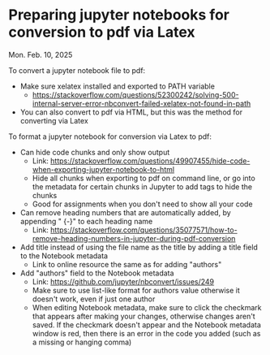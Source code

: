 # Preparing jupyter notebooks for conversion to pdf via Latex
Mon. Feb. 10, 2025

To convert a jupyter notebook file to pdf:
* Make sure xelatex installed and exported to PATH variable
    * https://stackoverflow.com/questions/52300242/solving-500-internal-server-error-nbconvert-failed-xelatex-not-found-in-path 
* You can also convert to pdf via HTML, but this was the method for converting via Latex

To format a jupyter notebook for conversion via Latex to pdf:
* Can hide code chunks and only show output
    * Link: https://stackoverflow.com/questions/49907455/hide-code-when-exporting-jupyter-notebook-to-html
    * Hide all chunks when exporting to pdf on command line, or go into the metadata for certain chunks in Jupyter to add tags to hide the chunks
    * Good for assignments when you don't need to show all your code
* Can remove heading numbers that are automatically added, by appending " {-}" to each heading name 
    * Link: https://stackoverflow.com/questions/35077571/how-to-remove-heading-numbers-in-jupyter-during-pdf-conversion
* Add title instead of using the file name as the title by adding a title field to the Notebook metadata
    * Link to online resource the same as for adding "authors"
* Add "authors" field to the Notebook metadata
    * Link: https://github.com/jupyter/nbconvert/issues/249
    * Make sure to use list-like format for authors value otherwise it doesn't work, even if just one author
    * When editing Notebook metadata, make sure to click the checkmark that appears after making your changes, otherwise changes aren't saved. If the checkmark doesn't appear and the Notebook metadata window is red, then there is an error in the code you added (such as a missing or hanging comma)
